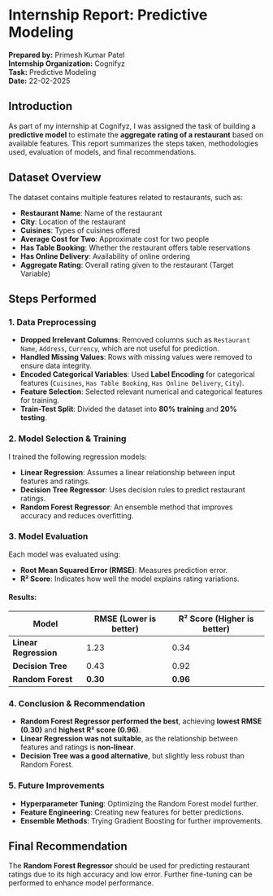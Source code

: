 # Internship Report: Predictive Modeling

**Prepared by:** Primesh Kumar Patel  
**Internship Organization:** Cognifyz  
**Task:** Predictive Modeling  
**Date:** 22-02-2025  

## Introduction
As part of my internship at Cognifyz, I was assigned the task of building a **predictive model** to estimate the **aggregate rating of a restaurant** based on available features. This report summarizes the steps taken, methodologies used, evaluation of models, and final recommendations.

## Dataset Overview
The dataset contains multiple features related to restaurants, such as:
- **Restaurant Name**: Name of the restaurant
- **City**: Location of the restaurant
- **Cuisines**: Types of cuisines offered
- **Average Cost for Two**: Approximate cost for two people
- **Has Table Booking**: Whether the restaurant offers table reservations
- **Has Online Delivery**: Availability of online ordering
- **Aggregate Rating**: Overall rating given to the restaurant (Target Variable)

## Steps Performed

### 1. Data Preprocessing
- **Dropped Irrelevant Columns**: Removed columns such as `Restaurant Name`, `Address`, `Currency`, which are not useful for prediction.
- **Handled Missing Values**: Rows with missing values were removed to ensure data integrity.
- **Encoded Categorical Variables**: Used **Label Encoding** for categorical features (`Cuisines`, `Has Table Booking`, `Has Online Delivery`, `City`).
- **Feature Selection**: Selected relevant numerical and categorical features for training.
- **Train-Test Split**: Divided the dataset into **80% training** and **20% testing**.

### 2. Model Selection & Training
I trained the following regression models:
- **Linear Regression**: Assumes a linear relationship between input features and ratings.
- **Decision Tree Regressor**: Uses decision rules to predict restaurant ratings.
- **Random Forest Regressor**: An ensemble method that improves accuracy and reduces overfitting.

### 3. Model Evaluation
Each model was evaluated using:
- **Root Mean Squared Error (RMSE)**: Measures prediction error.
- **R² Score**: Indicates how well the model explains rating variations.

#### Results:
| Model               | RMSE (Lower is better) | R² Score (Higher is better) |
|---------------------|----------------------|-------------------|
| **Linear Regression**  | 1.23                   | 0.34              |
| **Decision Tree**      | 0.43                   | 0.92              |
| **Random Forest**      | **0.30**               | **0.96**          |

### 4. Conclusion & Recommendation
- **Random Forest Regressor performed the best**, achieving **lowest RMSE (0.30)** and **highest R² score (0.96)**.
- **Linear Regression was not suitable**, as the relationship between features and ratings is **non-linear**.
- **Decision Tree was a good alternative**, but slightly less robust than Random Forest.

### 5. Future Improvements
- **Hyperparameter Tuning**: Optimizing the Random Forest model further.
- **Feature Engineering**: Creating new features for better predictions.
- **Ensemble Methods**: Trying Gradient Boosting for further improvements.

## Final Recommendation
The **Random Forest Regressor** should be used for predicting restaurant ratings due to its high accuracy and low error. Further fine-tuning can be performed to enhance model performance.
